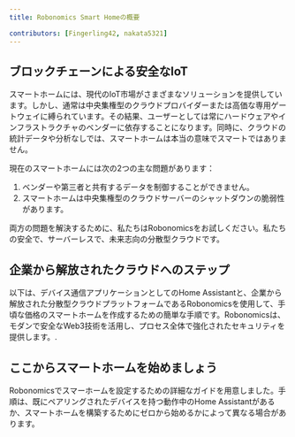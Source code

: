 ```yaml
---
title: Robonomics Smart Homeの概要

contributors: [Fingerling42, nakata5321]
---
```


## ブロックチェーンによる安全なIoT 

スマートホームには、現代のIoT市場がさまざまなソリューションを提供しています。しかし、通常は中央集権型のクラウドプロバイダーまたは高価な専用ゲートウェイに縛られています。その結果、ユーザーとしては常にハードウェアやインフラストラクチャのベンダーに依存することになります。同時に、クラウドの統計データや分析なしでは、スマートホームは本当の意味でスマートではありません。

<robo-wiki-video loop controls :videos="[{src: 'QmStCDsEHCYwVYvnDdmZBMnobPmrgZx3iJLm65b8XNzKQa', type:'mp4'}, {src: 'QmdZKkPJCa9GEN43iUBX81jfrFTDxcn7J6wWURrwNVwcKx', type:'webm'}]"  cover="covers/cover-3.png" />

現在のスマートホームには次の2つの主な問題があります：

1. ベンダーや第三者と共有するデータを制御することができません。
2. スマートホームは中央集権型のクラウドサーバーのシャットダウンの脆弱性があります。 

<robo-wiki-picture src="home-assistant/ha-problems.png" />

両方の問題を解決するために、私たちはRobonomicsをお試しください。私たちの安全で、サーバーレスで、未来志向の分散型クラウドです。

<robo-wiki-picture src="home-assistant/ha-robonomics.png" />

## 企業から解放されたクラウドへのステップ

以下は、デバイス通信アプリケーションとしてのHome Assistantと、企業から解放された分散型クラウドプラットフォームであるRobonomicsを使用して、手頃な価格のスマートホームを作成するための簡単な手順です。Robonomicsは、モダンで安全なWeb3技術を活用し、プロセス全体で強化されたセキュリティを提供します。.

<robo-wiki-picture src="home-assistant/robonomics-secure-blockchain-smart-home_3.png" />

## ここからスマートホームを始めましょう

Robonomicsでスマーホームを設定するための詳細なガイドを用意しました。手順は、既にペアリングされたデバイスを持つ動作中のHome Assistantがあるか、スマートホームを構築するためにゼロから始めるかによって異なる場合があります。

<robo-wiki-grid-element-wrapper textAlign="center" :columns="2" flexible>
  <robo-wiki-grid-element>
    <robo-wiki-button link="/docs/ja/sub-activate/?topic=Upgrade Home Assistant OS" label="For Home Assistant users" block />
  </robo-wiki-grid-element>
  <robo-wiki-grid-element>
    <robo-wiki-button link="/docs/ja/hass-image-install" label="For new users" block />
  </robo-wiki-grid-element>
</robo-wiki-grid-element-wrapper>
